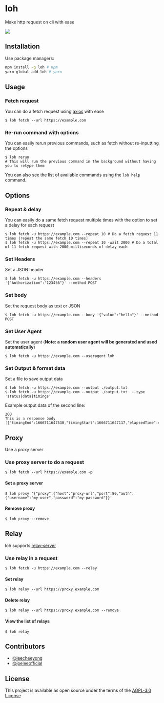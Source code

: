 # loh
Make http request on cli with ease

<a href="https://npmjs.com/loh"><img src="https://badge.fury.io/js/loh.svg"></a>
  
## Installation

Use package managers:
```bash
npm install -g loh # npm
yarn global add loh # yarn
```

## Usage

### Fetch request
You can do a fetch request using [axios](https://npmjs.com/axios) with ease
```
$ loh fetch --url https://example.com
```

### Re-run command with options
You can easily rerun previous commands, such as fetch without re-inputting the options 
```
$ loh rerun 
# This will run the previous command in the background without having you to retype them
```

You can also see the list of available commands using the `loh help` command.

## Options

### Repeat & delay
You can easily do a same fetch request multiple times with the option to set a delay for each request
```
$ loh fetch -u https://example.com --repeat 10 # Do a fetch request 11 times (repeat the same fetch 10 times)
$ loh fetch -u https://example.com --repeat 10 -wait 2000 # Do a total of 11 fetch request with 2000 milliseconds of delay each
```

### Set Headers
Set a JSON header 
```
$ loh fetch -u https://example.com --headers '{"Authorization":"123456"}' --method POST
```

### Set body
Set the request body as text or JSON 
```
$ loh fetch -u https://example.com --body '{"value":"hello"}' --method POST
```

### Set User Agent
Set the user agent (**Note: a random user agent will be generated and used automatically**)
```
$ loh fetch -u https://example.com --useragent loh
```

### Set Output & format data
Set a file to save output data
```
$ loh fetch -u https://example.com --output ./output.txt
$ loh fetch -u https://example.com --output ./output.txt  --type 'status|data|timings'
```
Example output data of the second line:
```
200
This is a response body
[{"timingEnd":1666711647530,"timingStart":1666711647117,"elapsedTime":413}]
```

## Proxy
Use a proxy server
### Use proxy server to do a request
```
$ loh fetch --url https://example.com -p
```
#### Set a proxy server
```
$ loh proxy '{"proxy":{"host":"proxy-url","port":80,"auth":{"username":"my-user","password":"my-password"}}'
```
#### Remove proxy 
```
$ loh proxy --remove
```

## Relay
loh supports [relay-server](https://github.com/codingstudios/Fetch-Relay/tree/main/relayServer)
### Use relay in a request
```
$ loh fetch -u https://example.com --relay
```
#### Set relay
```
$ loh relay --url https://proxy.example.com
```
#### Delete relay
```
$ loh relay --url https://proxy.example.com --remove
```
#### View the list of relays
```
$ loh relay
```

## Contributors
- [@leecheeyong](https://github.com/leecheeyong)
- [@joeleeofficial](https://github.com/joeleeofficial)


## License

This project is available as open source under the terms of the [AGPL-3.0 License](https://github.com/codingstudios/loh/blob/main/LICENSE)




